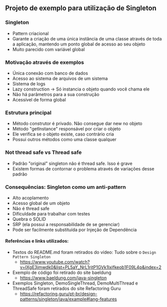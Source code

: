 ## Projeto de exemplo para utilização de Singleton

### Singleton
- Pattern criacional
- Garante a criação de uma única instância de uma classe através de toda a aplicação, mantendo um ponto global de acesso ao seu objeto
- Muito parecido com variável global

### Motivação através de exemplos
- Única conexão com banco de dados
- Acesso ao sistema de arquivos de um sistema
- Sistema de logs
- Lazy construction -> Só instancia o objeto quando você chama ele
- Não há parâmetros para a sua construção
- Acessível de forma global
	
### Estrutura principal 
- Método construtor é privado. Não consegue dar new no objeto
- Método "getInstance" responsável por criar o objeto
- Ele verifica se o objeto existe, caso contrário cria
- Possui outros métodos como uma classe qualquer
	
### Not thread safe vs Thread safe
- Padrão "original" singleton não é thread safe. Isso é grave
- Existem formas de contornar o problema através de variações desse padrão
	
### Consequências: Singleton como um anti-pattern
- Alto acoplamento
- Acesso global de um objeto
- Não é thread safe
- Dificuldade para trabalhar com testes
- Quebra o SOLID
- SRP (ela possui a responsabilidade de se gerenciar)
- Pode ser facilmente substituída por Injeção de Dependência

#### Referências e links utilizados:
- Textos do README.md foram retirados do vídeo: Tudo sobre o `Design Pattern Singleton` 
  - https://www.youtube.com/watch?v=IXgE3jmwdk0&list=PL5aY_NrL1rjtP1GVk1lxifkeob1F09L4p&index=2
- Exemplo de código foi retirado do site baeldung 
  - https://www.baeldung.com/java-singleton
- Exemplos Singleton, DemoSingleThread, DemoMultiThread e ThreadSafe foram retirados do site Refactoring Guru 
  - https://refactoring.guru/pt-br/design-patterns/singleton/java/example#lang-features

